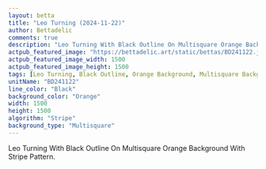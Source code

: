 ```yaml
---
layout: betta
title: "Leo Turning (2024-11-22)"
author: Bettadelic
comments: true
description: "Leo Turning With Black Outline On Multisquare Orange Background With Stripe Pattern."
actpub_featured_image: "https://bettadelic.art/static/bettas/BD241122.jpg"
actpub_featured_image_width: 1500
actpub_featured_image_height: 1500
tags: [Leo Turning, Black Outline, Orange Background, Multisquare Background Pattern, Stripe Pattern, November 2024]
unitName: "BD241122"
line_color: "Black"
background_color: "Orange"
width: 1500
height: 1500
algorithm: "Stripe"
background_type: "Multisquare"
---
```


Leo Turning With Black Outline On Multisquare Orange Background With Stripe Pattern.
